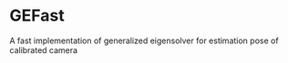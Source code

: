 # GEFast
A fast implementation of generalized eigensolver for estimation pose of calibrated camera 
